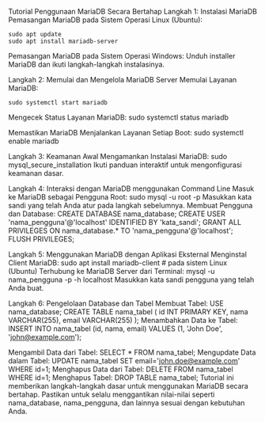 
  Tutorial Penggunaan MariaDB Secara Bertahap
  Langkah 1: Instalasi MariaDB
  Pemasangan MariaDB pada Sistem Operasi Linux (Ubuntu):

    sudo apt update
    sudo apt install mariadb-server
 Pemasangan MariaDB pada Sistem Operasi Windows:
 Unduh installer MariaDB dan ikuti langkah-langkah instalasinya.

 Langkah 2: Memulai dan Mengelola MariaDB Server
 Memulai Layanan MariaDB:

    sudo systemctl start mariadb

 Mengecek Status Layanan MariaDB:
    sudo systemctl status mariadb

Memastikan MariaDB Menjalankan Layanan Setiap Boot:
    sudo systemctl enable mariadb

Langkah 3: Keamanan Awal
Mengamankan Instalasi MariaDB:
    sudo mysql_secure_installation
Ikuti panduan interaktif untuk mengonfigurasi keamanan dasar.

Langkah 4: Interaksi dengan MariaDB menggunakan Command Line
Masuk ke MariaDB sebagai Pengguna Root:
    sudo mysql -u root -p
Masukkan kata sandi yang telah Anda atur pada langkah sebelumnya.
Membuat Pengguna dan Database:
    CREATE DATABASE nama_database;
    CREATE USER 'nama_pengguna'@'localhost' IDENTIFIED BY 'kata_sandi';
    GRANT ALL PRIVILEGES ON nama_database.* TO 'nama_pengguna'@'localhost';
    FLUSH PRIVILEGES;

Langkah 5: Menggunakan MariaDB dengan Aplikasi Eksternal
Menginstal Client MariaDB:
    sudo apt install mariadb-client   # pada sistem Linux (Ubuntu)
Terhubung ke MariaDB Server dari Terminal:
    mysql -u nama_pengguna -p -h localhost
Masukkan kata sandi pengguna yang telah Anda buat.

Langkah 6: Pengelolaan Database dan Tabel
Membuat Tabel:
   USE nama_database;
   CREATE TABLE nama_tabel (
   id INT PRIMARY KEY,
   nama VARCHAR(255),
   email VARCHAR(255)
 );
Menambahkan Data ke Tabel:
   INSERT INTO nama_tabel (id, nama, email) VALUES (1, 'John Doe', 'john@example.com');

Mengambil Data dari Tabel:
   SELECT * FROM nama_tabel;
Mengupdate Data dalam Tabel:
   UPDATE nama_tabel SET email='john.doe@example.com' WHERE id=1;
Menghapus Data dari Tabel:
   DELETE FROM nama_tabel WHERE id=1;
Menghapus Tabel:
   DROP TABLE nama_tabel;
Tutorial ini memberikan langkah-langkah dasar untuk menggunakan MariaDB secara bertahap. Pastikan untuk selalu menggantikan nilai-nilai seperti nama_database, nama_pengguna, dan lainnya sesuai dengan kebutuhan Anda.





